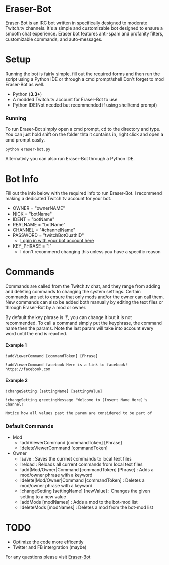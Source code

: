 # Eraser-Bot
Eraser-Bot is an IRC bot written in specifically designed to moderate Twitch.tv channels. It's a simple and customizable bot 
designed to ensure a smooth chat experience. Eraser bot features anti-spam and profanity filters, customizable commands, and auto-messages.

# Setup
Running the bot is fairly simple, fill out the required forms and then run the script using a Python IDE or through a cmd prompt/shell  Don't forget to mod Eraser-Bot as well.

- Python (**3.3+**) 
- A modded Twitch.tv account for Eraser-Bot to use
- Python IDE(Not needed but recommended if using shell/cmd prompt)

### Running
To run Eraser-Bot simply open a cmd prompt, cd to the directory and type.
You can just hold shift on the folder thta it contains in, right click and open a cmd prompt easily.
```
python eraser-bot.py
```
Alternativly you can also run Eraser-Bot through a Python IDE.

# Bot Info
Fill out the info below with the required info to run Eraser-Bot. I recommend making a dedicated Twitch.tv account for your bot.

- OWNER = "ownerNAME"
- NICK = "botName"
- IDENT = "botName"
- REALNAME = "botName"
- CHANNEL = "#channelName"
- PASSWORD = "twitchBotOuathID"
  - [Login in with your bot account here](http://twitchapps.com/tmi/)
- KEY_PHRASE = "!"
  - I don't recommend changing this unless you have a specific reason

# Commands
Commands are called from the Twitch.tv chat, and they range from adding and deleting commands to changing the system settings. Certain commands are set to ensure that only mods and/or the owner can call them. New commands can also be added both manually by editing the text files or through Eraser-Bot by a mod or owner.

By default the key phrase is '!', you can change it but it is not recommended.
To call a command simply put the keyphrase, the command name then the params. Note the last param
will take into account every word until the end is reached.

#### Example 1
```
!addViewerCommand [commandToken] [Phrase]

!addViewerCommand facebook Here is a link to facebook! https://facebook.com
```

#### Example 2
```
!changeSetting [settingName] [settingValue]

!changeSetting greetingMessage "Welcome to (Insert Name Here)'s Channel!

Notice how all values past the param are considered to be part of 
```

### Default Commands

- Mod
  - !addViewerCommand [commandToken] [Phrase]
  - !deleteViewerCommand [commandToken]
- Owner
  - !save : Saves the currnet commands to local text files  
  - !reload : Reloads all current commands from local text files  
  - !add|Mod/Owner|Command [commandToken] [Phrase] : Adds a mod/owner phrase with a keyword
  - !delete|Mod/Owner|Command [commandToken] : Deletes a mod/owner phrase with a keyword
  - !changeSetting [settingName] [newValue] : Changes the given setting to a new value
  - !addMods [modNames] : Adds a mod to the bot-mod list
  - !deleteMods [modNames] : Deletes a mod from the bot-mod list 

# TODO
- Optimize the code more efficently
- Twitter and FB intergration (maybe)

For any questions please visit [Eraser-Bot](johnsong.science/projects/eraser-bot)
